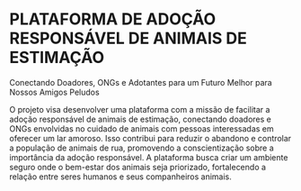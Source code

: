 # PLATAFORMA DE ADOÇÃO RESPONSÁVEL DE ANIMAIS DE ESTIMAÇÃO
Conectando Doadores, ONGs e Adotantes para um Futuro Melhor para Nossos Amigos Peludos

O projeto visa desenvolver uma plataforma com a missão de facilitar a adoção responsável de animais de estimação, conectando doadores e ONGs envolvidas no cuidado de animais com pessoas interessadas em oferecer um lar amoroso. Isso contribui para reduzir o abandono e controlar a população de animais de rua, promovendo a conscientização sobre a importância da adoção responsável. A plataforma busca criar um ambiente seguro onde o bem-estar dos animais seja priorizado, fortalecendo a relação entre seres humanos e seus companheiros animais.
